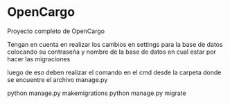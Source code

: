 # OpenCargo
Proyecto completo de OpenCargo

Tengan en cuenta en realizar los cambios en settings para la base de datos colocando su contraseña y nombre de la base de datos en cual estar por hacer las migraciones

luego de eso deben realizar el comando en el cmd desde la carpeta donde se encuentre el archivo manage.py

python manage.py makemigrations
python manage.py migrate


